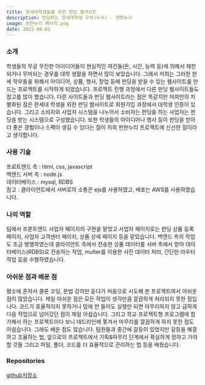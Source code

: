 ```yaml
---
title: 한세대학생들을 위한 펀딩 웹사이트
description: 펀딩하는 한세대학생 우리(누리) - 펀한누리
image: 펀한누리 페이지.png
date: 2022-06-01
---
```


<h3>소개</h3>
학생들의 무궁 무진한 아이디어들이 현실적인 여건들(돈, 시간, 능력 등)에 의해서 제한되거나 무마되는 경우를 대학 생활을 하면서 많이 보았습니다. 그래서 저희는 그러한 한세 학우들을 위해서 아이디어, 상품, 행사, 창업 등에 펀딩을 받을 수 있는 웹사이트를 만드는 프로젝트를 시작하게 되었습니다. 프로젝트 진행 과정에서 다른 펀딩 웹사이트들도 참고를 많이 했습니다. 다른 사이트들과 펀딩 웹사이트라는 점은 똑같지만 저희만의 차별화된 점은 한세대 학생을 위한 펀딩 웹사이트로 회원가입 과정에서 대학생 인증이 있습니다. 그리고 소비자와 사업자 시스템을 나누어서 소비자는 펀딩을 하는 사업자는 펀딩을 받는 시스템으로 구성했습니다. 또한 학생들의 아이디어나 행사 등이 펀딩을 받아 더 좋은 경험이나 스펙이 생길 수 있다는 점이 저희 펀한누리 프로젝트에 신선한 점이라고 생각합니다.

<h3>사용 기술</h3>
프로트엔드 측 : html, css, javascript<br />
백엔드 서버 측 : node.js<br />
데이터베이스 : mysql, RDBS<br />
참고 : 클라이언트에서 서버로의 소통은 ejs를 사용하였고, 배포는 AWS를 사용하였습니다.

<h3>나의 역할</h3>
팀에서 프론트엔드 사업자 페이지의 구현을 맡았고 사업자 페이지로는 펀딩 상품 등록 페이지, 사업자 고객센터 페이지, 상품 상세 페이지 등을 맡았습니다.
백엔드 측의 작업도 조금 병행하였는데 클라이언트 측에서 전송한 상품 데이터를 서버 측에서
받아 데이터베이스(RDBS)로 전송하는 작업, multer를 이용한 사진 데이터 처리, 간단한 라우터
작업 등을 수행하였습니다.

<h3>아쉬운 점과 배운 점</h3>
평소에 혼자서 클론 코딩, 문법 강의만 듣다가 처음으로 시도해 본 프로젝트여서 아쉬운 점이 많았습니다. 제일 아쉬운 점은 모든 작업이 생각만큼 깔끔하게 처리되지 못한 점입니다. 코드가 효율적이지 못하거나 맘에 안 들어도 실행만 되면 마무리하지 않고 급하게 다음 작업으로 넘어갔던 점이 제일 아쉽습니다. 그리고 학교 프로젝트형 프로그램에 참가해서 하는 프로젝트이다 보니 데드라인에 쫓겨서 마무리를 깔끔하게 하지 못한 점도 아쉽습니다.
그래도 배운 점도 많습니다. 팀원들과 중간에 갈등이 있었지만 갈등을 해결하고 조율하는 법, 앞으로의 프로젝트에서 기획&마무리 단계에서 확실하게 정하고 가야 할 것들 그리고 파일, 폴더, 코드를 더 효율적으로 관리하는 법 등을 배웠습니다.

<h3>Repositories</h3>
<a href="https://github.com/ovo1234/champon_hw">github저장소<a/>
